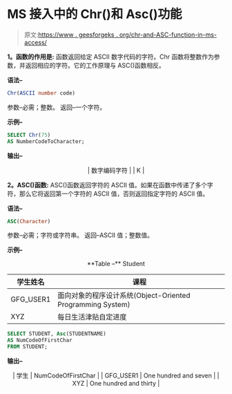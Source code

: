 # MS 接入中的 Chr()和 Asc()功能

> 原文:[https://www . geesforgeks . org/chr-and-ASC-function-in-ms-access/](https://www.geeksforgeeks.org/chr-and-asc-function-in-ms-access/)

**1。函数的作用是:**
函数返回给定 ASCII 数字代码的字符。Chr 函数将整数作为参数，并返回相应的字符。它的工作原理与 ASC()函数相反。

**语法–**

```sql
Chr(ASCII number code)
```

参数–必需；整数。
返回–一个字符。

**示例–**

```sql
SELECT Chr(75) 
AS NumberCodeToCharacter;
```

**输出–**

<center>

| 数字编码字符 |
| K |

</center>

**2。ASC()函数:**
ASC()函数返回字符的 ASCII 值。如果在函数中传递了多个字符，那么它将返回第一个字符的 ASCII 值，否则返回指定字符的 ASCII 值。

**语法–**

```sql
ASC(Character)
```

参数–必需；字符或字符串。
返回–ASCII 值；整数值。

**示例–**

<center>
**Table –** Student

| 学生姓名 | 课程 |
| --- | --- |
| GFG_USER1 | 面向对象的程序设计系统(Object-Oriented Programming System) |
| XYZ | 每日生活津贴自定进度 |

</center>

```sql
SELECT STUDENT, Asc(STUDENTNAME) 
AS NumCodeOfFirstChar
FROM STUDENT;
```

**输出–**

<center>

| 学生 | NumCodeOfFirstChar |
| GFG_USER1 | One hundred and seven |
| XYZ | One hundred and thirty |

</center>